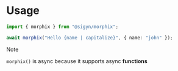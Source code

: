 # Usage

```ts
import { morphix } from "@sigyn/morphix";

await morphix("Hello {name | capitalize}", { name: "john" });
```

> [!NOTE]
> `morphix()` is async because it supports async **functions**
